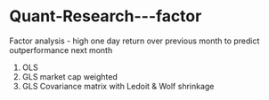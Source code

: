 # Quant-Research---factor
Factor analysis - high one day return over previous month to predict outperformance next month
1) OLS 
2) GLS market cap weighted
3) GLS Covariance matrix with Ledoit & Wolf shrinkage
